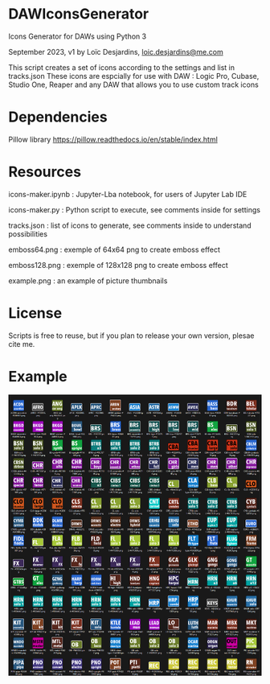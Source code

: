 # DAWIconsGenerator

Icons Generator for DAWs using Python 3

September 2023, v1
by Loïc Desjardins, loic.desjardins@me.com

This script creates a set of icons according to the settings and list in tracks.json
These icons are espcially for use with DAW : Logic Pro, Cubase, Studio One, Reaper and any DAW that allows you to use custom track icons

# Dependencies
Pillow library
https://pillow.readthedocs.io/en/stable/index.html

# Resources
icons-maker.ipynb : Jupyter-Lba notebook, for users of Jupyter Lab IDE 

icons-maker.py : Python script to execute, see comments inside for settings

tracks.json : list of icons to generate, see comments inside to understand possibilities

emboss64.png : exemple of 64x64 png to create emboss effect

emboss128.png : exemple of 128x128 png to create emboss effect

example.png : an example of picture thumbnails

# License
Scripts is free to reuse, but if you plan to release your own version, plesae cite me.

# Example
![Screenshot](example.png)
